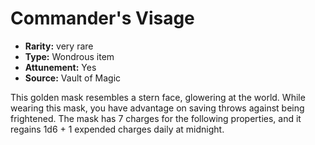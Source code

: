 
# Commander's Visage

* **Rarity:** very rare
* **Type:** Wondrous item
* **Attunement:** Yes
* **Source:** Vault of Magic


This golden mask resembles a stern face, glowering at the world. While wearing this mask, you have advantage on saving throws against being frightened. The mask has 7 charges for the following properties, and it regains 1d6 + 1 expended charges daily at midnight.
